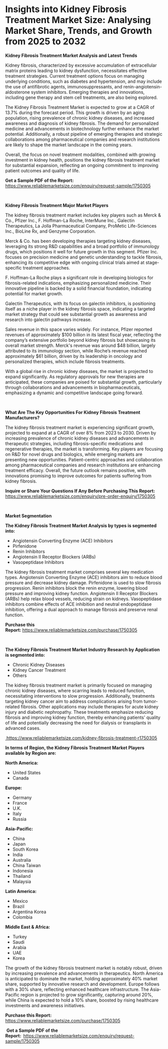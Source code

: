 <p><h1>Insights into Kidney Fibrosis Treatment Market Size: Analysing Market Share, Trends, and Growth from 2025 to 2032</h1></p><p><strong>Kidney Fibrosis Treatment Market Analysis and Latest Trends</strong></p>
<p><p>Kidney fibrosis, characterized by excessive accumulation of extracellular matrix proteins leading to kidney dysfunction, necessitates effective treatment strategies. Current treatment options focus on managing underlying conditions, such as diabetes and hypertension, and may include the use of antifibrotic agents, immunosuppressants, and renin-angiotensin-aldosterone system inhibitors. Emerging therapies and innovations, including gene therapy and stem cell treatments, are also being explored.</p><p>The Kidney Fibrosis Treatment Market is expected to grow at a CAGR of 13.7% during the forecast period. This growth is driven by an aging population, rising prevalence of chronic kidney diseases, and increased awareness and diagnosis of kidney fibrosis. The demand for personalized medicine and advancements in biotechnology further enhance the market potential. Additionally, a robust pipeline of emerging therapies and strategic collaborations among pharmaceutical companies and research institutions are likely to shape the market landscape in the coming years.</p><p>Overall, the focus on novel treatment modalities, combined with growing investment in kidney health, positions the kidney fibrosis treatment market for substantial expansion, reflecting an ongoing commitment to improving patient outcomes and quality of life.</p></p>
<p><strong>Get a Sample PDF of the Report:&nbsp;</strong> <a href="https://www.reliablemarketsize.com/enquiry/request-sample/1750305?utm_campaign=3558&utm_medium=2&utm_source=Github&utm_content=ia&utm_term=12042025&utm_id=kidney-fibrosis-treatment">https://www.reliablemarketsize.com/enquiry/request-sample/1750305</a></p>
<p>&nbsp;</p>
<p><strong>Kidney Fibrosis Treatment Major Market Players</strong></p>
<p><p>The kidney fibrosis treatment market includes key players such as Merck & Co., Pfizer Inc., F. Hoffman-La Roche, InterMune Inc., Galectin Therapeutics, La Jolla Pharmaceutical Company, ProMetic Life-Sciences Inc., BioLine Rx, and Genzyme Corporation. </p><p>Merck & Co. has been developing therapies targeting kidney diseases, leveraging its strong R&D capabilities and a broad portfolio of immunology drugs, which positions it well for future growth in this segment. Pfizer Inc. focuses on precision medicine and genetic understanding to tackle fibrosis, enhancing its competitive edge with ongoing clinical trials aimed at stage-specific treatment approaches.</p><p>F. Hoffman-La Roche plays a significant role in developing biologics for fibrosis-related indications, emphasizing personalized medicine. Their innovative pipeline is backed by a solid financial foundation, indicating potential for market growth.</p><p>Galectin Therapeutics, with its focus on galectin inhibitors, is positioning itself as a niche player in the kidney fibrosis space, indicating a targeted market strategy that could see substantial growth as awareness and research into galectin pathways increase.</p><p>Sales revenue in this space varies widely. For instance, Pfizer reported revenues of approximately $100 billion in its latest fiscal year, reflecting the company’s extensive portfolio beyond kidney fibrosis but showcasing its overall market strength. Merck's revenue was around $48 billion, largely attributed to its immunology section, while Roche’s revenue reached approximately $61 billion, driven by its leadership in oncology and personalized therapies, which include fibrosis treatments.</p><p>With a global rise in chronic kidney diseases, the market is projected to expand significantly. As regulatory approvals for new therapies are anticipated, these companies are poised for substantial growth, particularly through collaborations and advancements in biopharmaceuticals, emphasizing a dynamic and competitive landscape going forward.</p></p>
<p>&nbsp;</p>
<p><strong>What Are The Key Opportunities For Kidney Fibrosis Treatment Manufacturers?</strong></p>
<p><p>The kidney fibrosis treatment market is experiencing significant growth, projected to expand at a CAGR of over 8% from 2023 to 2030. Driven by increasing prevalence of chronic kidney diseases and advancements in therapeutic strategies, including fibrosis-specific medications and regenerative therapies, the market is transforming. Key players are focusing on R&D for novel drugs and biologics, while emerging markets are presenting new opportunities. Patient-centric approaches and collaboration among pharmaceutical companies and research institutions are enhancing treatment efficacy. Overall, the future outlook remains positive, with innovations promising to improve outcomes for patients suffering from kidney fibrosis.</p></p>
<p><strong>Inquire or Share Your Questions If Any Before Purchasing This Report:</strong> <a href="https://www.reliablemarketsize.com/enquiry/pre-order-enquiry/1750305?utm_campaign=3558&utm_medium=2&utm_source=Github&utm_content=ia&utm_term=12042025&utm_id=kidney-fibrosis-treatment">https://www.reliablemarketsize.com/enquiry/pre-order-enquiry/1750305</a></p>
<p>&nbsp;</p>
<p><strong>Market Segmentation</strong></p>
<p><strong>The Kidney Fibrosis Treatment Market Analysis by types is segmented into:</strong></p>
<p><ul><li>Angiotensin Converting Enzyme (ACE) Inhibitors</li><li>Pirfenidone</li><li>Renin Inhibitors</li><li>Angiotensin II Receptor Blockers (ARBs)</li><li>Vasopeptidase Inhibitors</li></ul></p>
<p><p>The kidney fibrosis treatment market comprises several key medication types. Angiotensin Converting Enzyme (ACE) inhibitors aim to reduce blood pressure and decrease kidney damage. Pirfenidone is used to slow fibrosis progression. Renin inhibitors block the renin enzyme, lowering blood pressure and improving kidney function. Angiotensin II Receptor Blockers (ARBs) help relax blood vessels, reducing strain on kidneys. Vasopeptidase inhibitors combine effects of ACE inhibition and neutral endopeptidase inhibition, offering a dual approach to manage fibrosis and preserve renal function.</p></p>
<p><strong>Purchase this Report:&nbsp;</strong><a href="https://www.reliablemarketsize.com/purchase/1750305?utm_campaign=3558&utm_medium=2&utm_source=Github&utm_content=ia&utm_term=12042025&utm_id=kidney-fibrosis-treatment">https://www.reliablemarketsize.com/purchase/1750305</a></p>
<p>&nbsp;</p>
<p><strong>The Kidney Fibrosis Treatment Market Industry Research by Application is segmented into:</strong></p>
<p><ul><li>Chronic Kidney Diseases</li><li>Kidney Cancer Treatment</li><li>Others</li></ul></p>
<p><p>The kidney fibrosis treatment market is primarily focused on managing chronic kidney diseases, where scarring leads to reduced function, necessitating interventions to slow progression. Additionally, treatments targeting kidney cancer aim to address complications arising from tumor-related fibrosis. Other applications may include therapies for acute kidney injury and diabetic nephropathy. These treatments emphasize reducing fibrosis and improving kidney function, thereby enhancing patients' quality of life and potentially decreasing the need for dialysis or transplants in advanced cases.</p></p>
<p><a href="https://www.reliablemarketsize.com/kidney-fibrosis-treatment-r1750305?utm_campaign=3558&utm_medium=2&utm_source=Github&utm_content=ia&utm_term=12042025&utm_id=kidney-fibrosis-treatment">&nbsp;https://www.reliablemarketsize.com/kidney-fibrosis-treatment-r1750305</a></p>
<p><strong>In terms of Region, the Kidney Fibrosis Treatment Market Players available by Region are:</strong></p>
<p>
    <p> <strong> North America: </strong>
        <ul>
            <li>United States</li>
            <li>Canada</li>
        </ul>
        </p> 
    <p> <strong> Europe: </strong>
        <ul>
            <li>Germany</li>
            <li>France</li>
            <li>U.K.</li>
            <li>Italy</li>
            <li>Russia</li>
        </ul>
        </p> 
    <p> <strong> Asia-Pacific: </strong>
        <ul>
            <li>China</li>
            <li>Japan</li>
            <li>South Korea</li>
            <li>India</li>
            <li>Australia</li>
            <li>China Taiwan</li>
            <li>Indonesia</li>
            <li>Thailand</li>
            <li>Malaysia</li>
        </ul>
        </p> 
    <p> <strong> Latin America: </strong>
        <ul>
            <li>Mexico</li>
            <li>Brazil</li>
            <li>Argentina Korea</li>
            <li>Colombia</li>
        </ul>
        </p> 
    <p> <strong> Middle East & Africa: </strong>
        <ul>
            <li>Turkey</li>
            <li>Saudi</li>
            <li>Arabia</li>
            <li>UAE</li>
            <li>Korea</li>
        </ul>
    </p>
    </p>
<p><p>The growth of the kidney fibrosis treatment market is notably robust, driven by increasing prevalence and advancements in therapeutics. North America is anticipated to dominate the market, holding approximately 40% market share, supported by innovative research and development. Europe follows with a 30% share, reflecting enhanced healthcare infrastructure. The Asia-Pacific region is projected to grow significantly, capturing around 20%, while China is expected to hold a 10% share, boosted by rising healthcare investments and awareness initiatives.</p></p>
<p><strong>Purchase this Report: </strong><a href="https://www.reliablemarketsize.com/purchase/1750305?utm_campaign=3558&utm_medium=2&utm_source=Github&utm_content=ia&utm_term=12042025&utm_id=kidney-fibrosis-treatment">https://www.reliablemarketsize.com/purchase/1750305</a></p>
<p>&nbsp;<strong>Get a Sample PDF of the Report:&nbsp;&nbsp;</strong><a href="https://www.reliablemarketsize.com/enquiry/request-sample/1750305?utm_campaign=3558&utm_medium=2&utm_source=Github&utm_content=ia&utm_term=12042025&utm_id=kidney-fibrosis-treatment">https://www.reliablemarketsize.com/enquiry/request-sample/1750305</a></p>
<p><strong></strong></p>
<p><p></p><p></p><p></p></p>